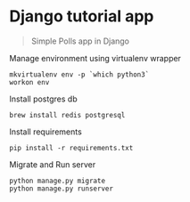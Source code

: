 # Django tutorial app

> Simple Polls app in Django

Manage environment using virtualenv wrapper

```
mkvirtualenv env -p `which python3`
workon env
```

Install postgres db
```
brew install redis postgresql
```

Install requirements

```
pip install -r requirements.txt
```

Migrate and Run server

```
python manage.py migrate
python manage.py runserver
```
